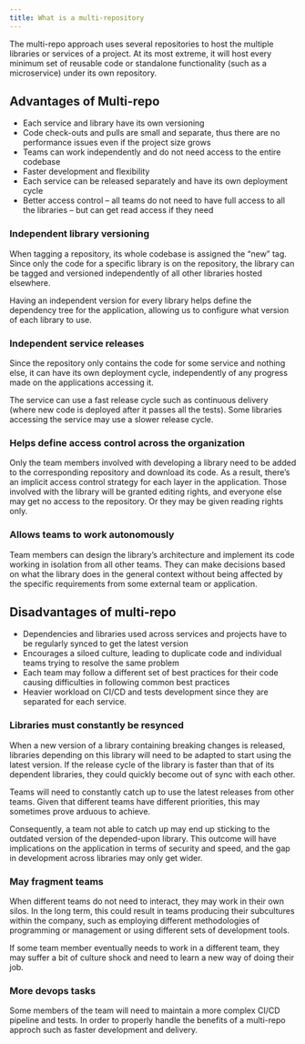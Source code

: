```yaml
---
title: What is a multi-repository
---
```



The multi-repo approach uses several repositories to host the multiple libraries or services of a project. At its most extreme, it will host every minimum set of reusable code or standalone functionality (such as a microservice) under its own repository.

## Advantages of Multi-repo

- Each service and library have its own versioning
- Code check-outs and pulls are small and separate, thus there are no performance issues even if the project size grows
- Teams can work independently and do not need access to the entire codebase
- Faster development and flexibility
- Each service can be released separately and have its own deployment cycle
- Better access control – all teams do not need to have full access to all the libraries – but can get read access if they need

### Independent library versioning

When tagging a repository, its whole codebase is assigned the “new” tag. Since only the code for a specific library is on the repository, the library can be tagged and versioned independently of all other libraries hosted elsewhere.

Having an independent version for every library helps define the dependency tree for the application, allowing us to configure what version of each library to use.

### Independent service releases

Since the repository only contains the code for some service and nothing else, it can have its own deployment cycle, independently of any progress made on the applications accessing it.

The service can use a fast release cycle such as continuous delivery (where new code is deployed after it passes all the tests). Some libraries accessing the service may use a slower release cycle.

### Helps define access control across the organization

Only the team members involved with developing a library need to be added to the corresponding repository and download its code. As a result, there’s an implicit access control strategy for each layer in the application. Those involved with the library will be granted editing rights, and everyone else may get no access to the repository. Or they may be given reading rights only.

### Allows teams to work autonomously

Team members can design the library’s architecture and implement its code working in isolation from all other teams. They can make decisions based on what the library does in the general context without being affected by the specific requirements from some external team or application.

## Disadvantages of multi-repo

- Dependencies and libraries used across services and projects have to be regularly synced to get the latest version
- Encourages a siloed culture, leading to duplicate code and individual teams trying to resolve the same problem
- Each team may follow a different set of best practices for their code causing difficulties in following common best practices
- Heavier workload on CI/CD and tests development since they are separated for each service.

### Libraries must constantly be resynced

When a new version of a library containing breaking changes is released, libraries depending on this library will need to be adapted to start using the latest version. If the release cycle of the library is faster than that of its dependent libraries, they could quickly become out of sync with each other.

Teams will need to constantly catch up to use the latest releases from other teams. Given that different teams have different priorities, this may sometimes prove arduous to achieve.

Consequently, a team not able to catch up may end up sticking to the outdated version of the depended-upon library. This outcome will have implications on the application in terms of security and speed, and the gap in development across libraries may only get wider.

### May fragment teams

When different teams do not need to interact, they may work in their own silos. In the long term, this could result in teams producing their subcultures within the company, such as employing different methodologies of programming or management or using different sets of development tools.

If some team member eventually needs to work in a different team, they may suffer a bit of culture shock and need to learn a new way of doing their job.

### More devops tasks

Some members of the team will need to maintain a more complex CI/CD pipeline and tests. In order to properly handle the benefits of a multi-repo approch such as faster development and delivery.
